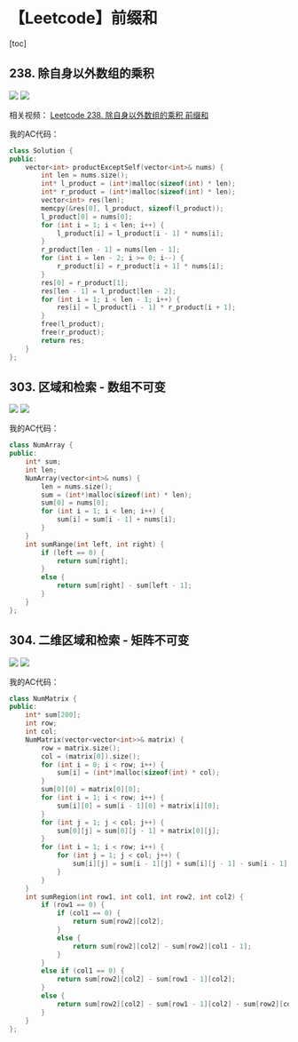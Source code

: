 # 【Leetcode】前缀和



[toc]



## 238. 除自身以外数组的乘积

![](D:\Notes\Leetcode\Leetcode.assets\238-1.png)
![](D:\Notes\Leetcode\Leetcode.assets\238-2.png)

相关视频：
[Leetcode 238. 除自身以外数组的乘积 前缀和](https://www.bilibili.com/video/BV1HP4y157FM)

我的AC代码：

```c++
class Solution {
public:
	vector<int> productExceptSelf(vector<int>& nums) {
		int len = nums.size();
		int* l_product = (int*)malloc(sizeof(int) * len);
		int* r_product = (int*)malloc(sizeof(int) * len);
		vector<int> res(len);
		memcpy(&res[0], l_product, sizeof(l_product));
		l_product[0] = nums[0];
		for (int i = 1; i < len; i++) {
			l_product[i] = l_product[i - 1] * nums[i];
		}
		r_product[len - 1] = nums[len - 1];
		for (int i = len - 2; i >= 0; i--) {
			r_product[i] = r_product[i + 1] * nums[i];
		}
		res[0] = r_product[1];
		res[len - 1] = l_product[len - 2];
		for (int i = 1; i < len - 1; i++) {
			res[i] = l_product[i - 1] * r_product[i + 1];
		}
		free(l_product);
		free(r_product);
		return res;
	}
};
```



## 303. 区域和检索 - 数组不可变

![](D:\Notes\Leetcode\Leetcode.assets\303-1.png)
![](D:\Notes\Leetcode\Leetcode.assets\303-2.png)

我的AC代码：

```c++
class NumArray {
public:
	int* sum;
	int len;
	NumArray(vector<int>& nums) {
		len = nums.size();
		sum = (int*)malloc(sizeof(int) * len);
		sum[0] = nums[0];
		for (int i = 1; i < len; i++) {
			sum[i] = sum[i - 1] + nums[i];
		}
	}
	int sumRange(int left, int right) {
		if (left == 0) {
			return sum[right];
		}
		else {
			return sum[right] - sum[left - 1];
		}
	}
};
```



## 304. 二维区域和检索 - 矩阵不可变

![](D:\Notes\Leetcode\Leetcode.assets\304-1.png)
![](D:\Notes\Leetcode\Leetcode.assets\304-2.png)

我的AC代码：

```c++
class NumMatrix {
public:
	int* sum[200];
	int row;
	int col;
	NumMatrix(vector<vector<int>>& matrix) {
		row = matrix.size();
		col = (matrix[0]).size();
		for (int i = 0; i < row; i++) {
			sum[i] = (int*)malloc(sizeof(int) * col);
		}
		sum[0][0] = matrix[0][0];
		for (int i = 1; i < row; i++) {
			sum[i][0] = sum[i - 1][0] + matrix[i][0];
		}
		for (int j = 1; j < col; j++) {
			sum[0][j] = sum[0][j - 1] + matrix[0][j];
		}
		for (int i = 1; i < row; i++) {
			for (int j = 1; j < col; j++) {
				sum[i][j] = sum[i - 1][j] + sum[i][j - 1] - sum[i - 1][j - 1] + matrix[i][j];
			}
		}
	}
	int sumRegion(int row1, int col1, int row2, int col2) {
		if (row1 == 0) {
			if (col1 == 0) {
				return sum[row2][col2];
			}
			else {
				return sum[row2][col2] - sum[row2][col1 - 1];
			}
		}
		else if (col1 == 0) {
			return sum[row2][col2] - sum[row1 - 1][col2];
		}
		else {
			return sum[row2][col2] - sum[row1 - 1][col2] - sum[row2][col1 - 1] + sum[row1 - 1][col1 - 1];
		}
	}
};
```

